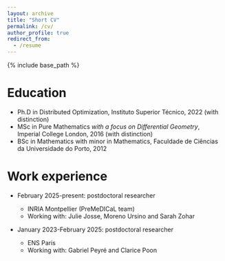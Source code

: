 ```yaml
---
layout: archive
title: "Short CV"
permalink: /cv/
author_profile: true
redirect_from:
  - /resume
---
```


{% include base_path %}

Education
======
* Ph.D in Distributed Optimization, Instituto Superior Técnico, 2022 (with distinction)
* MSc in Pure Mathematics *with a focus on Differential Geometry*, Imperial College London, 2016 (with distinction)
* BSc in Mathematics with minor in Mathematics, Faculdade de Ciências da Universidade do Porto, 2012

Work experience
======
* February 2025-present: postdoctoral researcher 
  * INRIA Montpellier (PreMeDICaL team)
  * Working with: Julie Josse, Moreno Ursino and Sarah Zohar

* January 2023-February 2025: postdoctoral researcher 
  * ENS Paris
  * Working with: Gabriel Peyré and Clarice Poon
